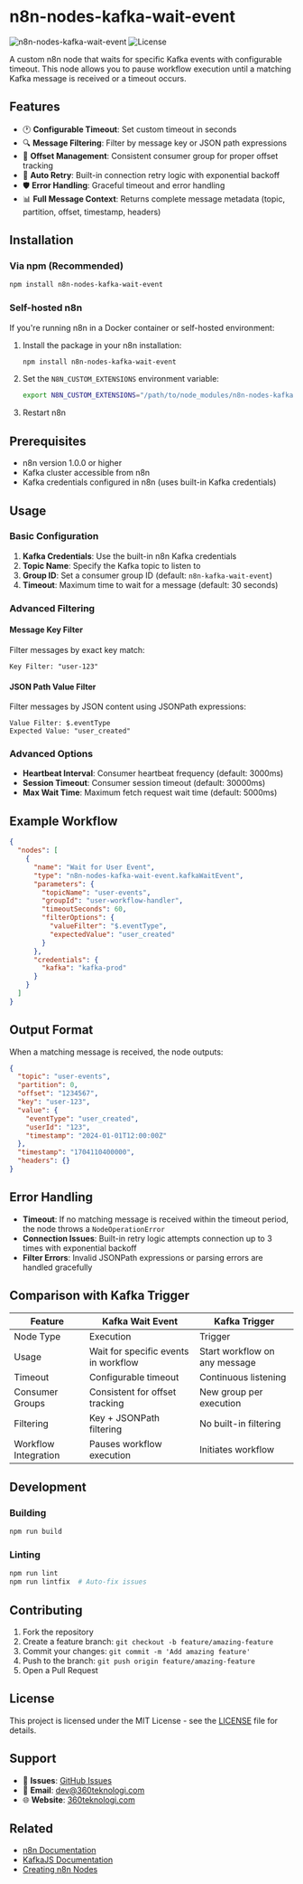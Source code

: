# n8n-nodes-kafka-wait-event

![n8n-nodes-kafka-wait-event](https://img.shields.io/npm/v/n8n-nodes-kafka-wait-event.svg)
![License](https://img.shields.io/npm/l/n8n-nodes-kafka-wait-event.svg)

A custom n8n node that waits for specific Kafka events with configurable timeout. This node allows you to pause workflow execution until a matching Kafka message is received or a timeout occurs.

## Features

- 🕐 **Configurable Timeout**: Set custom timeout in seconds
- 🔍 **Message Filtering**: Filter by message key or JSON path expressions
- 🎯 **Offset Management**: Consistent consumer group for proper offset tracking
- 🔄 **Auto Retry**: Built-in connection retry logic with exponential backoff
- 🛡️ **Error Handling**: Graceful timeout and error handling
- 📊 **Full Message Context**: Returns complete message metadata (topic, partition, offset, timestamp, headers)

## Installation

### Via npm (Recommended)

```bash
npm install n8n-nodes-kafka-wait-event
```

### Self-hosted n8n

If you're running n8n in a Docker container or self-hosted environment:

1. Install the package in your n8n installation:
   ```bash
   npm install n8n-nodes-kafka-wait-event
   ```

2. Set the `N8N_CUSTOM_EXTENSIONS` environment variable:
   ```bash
   export N8N_CUSTOM_EXTENSIONS="/path/to/node_modules/n8n-nodes-kafka-wait-event"
   ```

3. Restart n8n

## Prerequisites

- n8n version 1.0.0 or higher
- Kafka cluster accessible from n8n
- Kafka credentials configured in n8n (uses built-in Kafka credentials)

## Usage

### Basic Configuration

1. **Kafka Credentials**: Use the built-in n8n Kafka credentials
2. **Topic Name**: Specify the Kafka topic to listen to
3. **Group ID**: Set a consumer group ID (default: `n8n-kafka-wait-event`)
4. **Timeout**: Maximum time to wait for a message (default: 30 seconds)

### Advanced Filtering

#### Message Key Filter
Filter messages by exact key match:
```
Key Filter: "user-123"
```

#### JSON Path Value Filter
Filter messages by JSON content using JSONPath expressions:
```
Value Filter: $.eventType
Expected Value: "user_created"
```

### Advanced Options

- **Heartbeat Interval**: Consumer heartbeat frequency (default: 3000ms)
- **Session Timeout**: Consumer session timeout (default: 30000ms)
- **Max Wait Time**: Maximum fetch request wait time (default: 5000ms)

## Example Workflow

```json
{
  "nodes": [
    {
      "name": "Wait for User Event",
      "type": "n8n-nodes-kafka-wait-event.kafkaWaitEvent",
      "parameters": {
        "topicName": "user-events",
        "groupId": "user-workflow-handler",
        "timeoutSeconds": 60,
        "filterOptions": {
          "valueFilter": "$.eventType",
          "expectedValue": "user_created"
        }
      },
      "credentials": {
        "kafka": "kafka-prod"
      }
    }
  ]
}
```

## Output Format

When a matching message is received, the node outputs:

```json
{
  "topic": "user-events",
  "partition": 0,
  "offset": "1234567",
  "key": "user-123",
  "value": {
    "eventType": "user_created",
    "userId": "123",
    "timestamp": "2024-01-01T12:00:00Z"
  },
  "timestamp": "1704110400000",
  "headers": {}
}
```

## Error Handling

- **Timeout**: If no matching message is received within the timeout period, the node throws a `NodeOperationError`
- **Connection Issues**: Built-in retry logic attempts connection up to 3 times with exponential backoff
- **Filter Errors**: Invalid JSONPath expressions or parsing errors are handled gracefully

## Comparison with Kafka Trigger

| Feature | Kafka Wait Event | Kafka Trigger |
|---------|------------------|---------------|
| Node Type | Execution | Trigger |
| Usage | Wait for specific events in workflow | Start workflow on any message |
| Timeout | Configurable timeout | Continuous listening |
| Consumer Groups | Consistent for offset tracking | New group per execution |
| Filtering | Key + JSONPath filtering | No built-in filtering |
| Workflow Integration | Pauses workflow execution | Initiates workflow |

## Development

### Building

```bash
npm run build
```

### Linting

```bash
npm run lint
npm run lintfix  # Auto-fix issues
```

## Contributing

1. Fork the repository
2. Create a feature branch: `git checkout -b feature/amazing-feature`
3. Commit your changes: `git commit -m 'Add amazing feature'`
4. Push to the branch: `git push origin feature/amazing-feature`
5. Open a Pull Request

## License

This project is licensed under the MIT License - see the [LICENSE](LICENSE) file for details.

## Support

- 🐛 **Issues**: [GitHub Issues](https://github.com/360teknologi/n8n-kafka-wait-event/issues)
- 📧 **Email**: dev@360teknologi.com
- 🌐 **Website**: [360teknologi.com](https://360teknologi.com)

## Related

- [n8n Documentation](https://docs.n8n.io/)
- [KafkaJS Documentation](https://kafka.js.org/)
- [Creating n8n Nodes](https://docs.n8n.io/integrations/creating-nodes/)